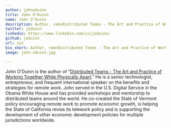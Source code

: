 ```yaml
---
author: johnoduinn
title: John O'Duinn
name: John O'Duinn
description: Author, <em>Distributed Teams - The Art and Practice of Working Together While Physically Apart</em>
twitter: joduinn
linkedin: https://www.linkedin.com/in/joduinn/
github: joduinn
url: xyz
bio_short: Author, <em>Distributed Teams - The Art and Practice of Working Together While Physically Apart</em>
image: john-oduinn.jpg

---
```


John O’Duinn is the author of "<a href="https://www.amzn.com/1732254923">Distributed Teams - The Art and Practice of Working Together While Physically Apart</a>." He is a senior technologist, entrepreneur, and frequent international speaker on the benefits and strategies for remote work. John served in the U.S. Digital Service in the Obama White House and has provided workshops and mentorship to distributed teams around the world. He co-created the State of Vermont policy encouraging remote work to promote economic growth, is helping the State of California revise its telework policy and is supporting the development of other economic development policies for multiple jurisdictions worldwide.
